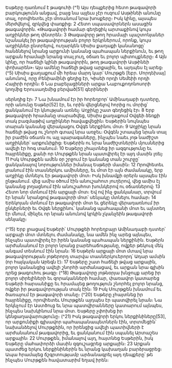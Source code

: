 
Եսթերը դառնում է թագուհի
(^1) Այս դեպքերից հետո թագավորի բարկությունն անցավ, բայց նա այլեւս չէր ուզում Ասթինեի անունը տալ, որովհետեւ
չէր մոռանում նրա խոսքերը։ Իսկ կինը, այսպես մերժվելով, զրկվեց փառքից։ 2 Հետո սպասավորներն ասացին
թագավորին. «Թագավորի համար գեղեցիկ արտաքինով կույս աղջիկներ թող փնտրեն։ 3 Թագավորը թող հրամայի
պաշտոնյաներ նշանակել իր թագավորության բոլոր երկրներում, որոնք, կույս աղջիկներ ընտրելով, ուղարկեն Սիսիս
քաղաքի կանանոցը՝ հանձնելով նրանց արքունի կանանց պահապան ներքինուն, եւ թող արքան հրամայի նրանց տալ
յուղ, օճառ եւ բոլոր պիտույքները։ 4 Այն կինը, որ հաճելի կլինի թագավորին, թող թագավորի Ասթինեի փոխարեն»։ Այս
ամենը հաճելի թվաց արքային, եւ այդպես էլ արեց։
(^5) Սիսիս քաղաքում մի հրեա մարդ կար՝ Մուրթքե [եբր. Մորդեխայ] անունով, որը Բենիամինի ցեղից էր, Կիսեի որդի
Սեմեիի որդի Հայիրի որդին։ 6 Նա բաբելացիների արքա Նաբուքոդոնոսորի կողմից Երուսաղեմից բերված[51] գերիների


սերնդից էր։ 7 Նա խնամում էր իր հորեղբոր՝ Ամինադաբի դստերը, որի անունը Եսթեր[52] էր, եւ որին վերցնելով հորից ու
մորից՝ ցանկանում էր կնության առնել։ Աղջիկը շատ գեղեցիկ էր։ 8 Երբ թագավորի հրամանը տարածվեց, Սիսիս
քաղաքում Օվգեի ձեռքի տակ բազմաթիվ աղջիկներ հավաքվեցին։ Եսթերին նույնպես տարան կանանց վերակացու
Օվգե ներքինու մոտ։ 9 Աղջիկը նրան հաճելի թվաց ու շնորհ գտավ նրա առջեւ։ Օվգեն շտապեց նրան տալ իր բաժին
օճառն ու այլ պարագաները, ինչպես նաեւ յոթ նաժիշտ աղջիկներ՝ արքունիքից։ Եսթերին ու նրա նաժիշտներին
մյուսներից ավելի էր հոգ տանում։ 10 Եսթերը չհայտնեց իր ազգությունը եւ հայրենիքը, քանի որ Մուրթքեն նրան
պատվիրել էր այդ մասին լռել։ 11 Իսկ Մուրթքեն ամեն օր շրջում էր կանանց տան շուրջը՝ ցանկանալով նորություններ
իմանալ Եսթերի մասին։ 12 Որովհետեւ լրանում էին տասներկու ամիսները, եւ մոտ էր այն ժամանակը, երբ աղջիկը
մտնելու էր թագավորի մոտ։ Իսկ խնամքի օրերն այսպես էին ընթանում. վեց ամիս օծում էին անուշահոտ յուղերով, վեց
ամիս էլ կանանց լողացնում էին անուշահոտ խունկերով ու օճառներով։ 13 Հետո նոր մտնում էին արքայի մոտ։ Եվ ով ինչ
ցանկանար, տրվում էր նրան՝ նրանցով թագավորի մոտ՝ սենյակը մտնելու համար։ 14 Երեկոյան մտնում էր թագավորի
մոտ եւ ցերեկը վերադառնում իր ընկերների եւ Օվգե ներքինու՝ կանանց պահապանի մոտ եւ այնտեղ էր մնում, մինչեւ որ
նրան անունով կրկին չկանչեին թագավորի սենյակը։

(^15) Երբ լրացավ Եսթերի՝ Մուրթքեի հորեղբայր Ամինադաբի դստեր՝ արքայի մոտ մտնելու ժամանակը, նա ամեն ինչ
արեց այնպես, ինչպես պատվիրել էր իրեն կանանց պահապան ներքինին. Եսթերն արժանանում էր բոլոր նրանց
բարեհաճությանը, ովքեր թեկուզ մեկ անգամ տեսնում էին նրան։ 16 Եսթերն արքայի մոտ մտավ նրա թագավորության
յոթերորդ տարվա տասներկուերորդ՝ Ադար ամսին (որ հայկական Արեգն է)։ 17 Եսթերը շատ հաճելի թվաց արքային,
բոլոր կանանցից ավելի շնորհի արժանացավ, եւ արքան նրա գլխին դրեց թագուհու թագը։
(^18) Թագավորը յոթնօրյա խնջույք արեց իր բոլոր սիրելիների եւ զորականների համար, փառավոր կատարեց Եսթերի
հարսանիքը եւ հրամայեց թողություն շնորհել բոլոր նրանց, ովքեր իր թագավորության տակ էին։ 19 Իսկ Մուրթքեն
խնամում եւ ծառայում էր թագավորի տանը։
(^20) Եսթերը չհայտնեց իր հայրենիքը, որովհետեւ Մուրթքեն այդպես էր պատվիրել նրան։ Նա երկնչում էր Աստծուց եւ
նրա պատվիրանները կատարում այնպես, ինչպես նախկինում նրա մոտ. Եսթերը չփոխեց իր կենցաղավարությունը։
(^21) Իսկ թագավորի երկու ներքինիները[53], որ արքունիքի գլխավոր պահապանապետներն էին, տրտմեցին՝
նախանձելով Մուրթքեին, որ իրենցից ավելի պատիվների է արժանանում թագավորից, եւ ցանկանում էին սպանել
Արտաշես արքային։ 22 Մուրթքեն, իմանալով այդ, հայտնեց Եսթերին, իսկ Եսթերը մահափորձի մասին զգուշացրեց
արքային։ 23 Արքան պատժեց երկու ներքինիներին եւ նրանց կախաղան բարձրացրեց։ Ապա հրամայեց ճշգրտությամբ
արձանագրել այդ դեպքերը՝ թե ինչպես Մուրթքեն հավատարիմ եղավ իրեն։
